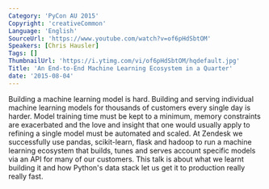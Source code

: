 ```yaml
---
Category: 'PyCon AU 2015'
Copyright: 'creativeCommon'
Language: 'English'
SourceUrl: 'https://www.youtube.com/watch?v=of6pHdSbtOM'
Speakers: [Chris Hausler]
Tags: []
ThumbnailUrl: 'https://i.ytimg.com/vi/of6pHdSbtOM/hqdefault.jpg'
Title: 'An End-to-End Machine Learning Ecosystem in a Quarter'
date: '2015-08-04'
---
```

Building a machine learning model is hard. Building and serving individual machine learning models for thousands of customers every single day is harder. Model training time must be kept to a minimum, memory constraints are exacerbated and the love and insight that one would usually apply to refining a single model must be automated and scaled. At Zendesk we successfully use pandas, scikit-learn, flask and hadoop to run a machine learning ecosystem that builds, tunes and serves account specific models via an API for many of our customers. This talk is about what we learnt building it and how Python's data stack let us get it to production really really fast.
